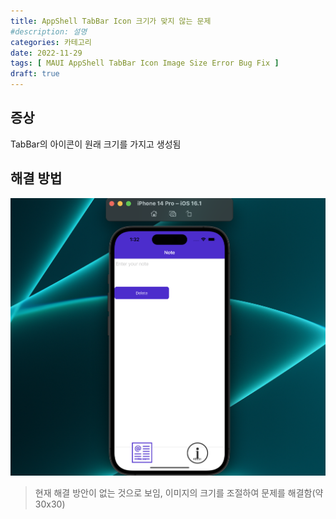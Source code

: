 ```yaml
---
title: AppShell TabBar Icon 크기가 맞지 않는 문제
#description: 설명
categories: 카테고리 
date: 2022-11-29
tags: [ MAUI AppShell TabBar Icon Image Size Error Bug Fix ]
draft: true
---
```

## 증상
TabBar의 아이콘이 원래 크기를 가지고 생성됨

## 해결 방법
![](../../resource/Pasted%20image%2020221130013325.png)
> 현재 해결 방안이 없는 것으로 보임, 이미지의 크기를 조절하여 문제를 해결함(약 30x30)